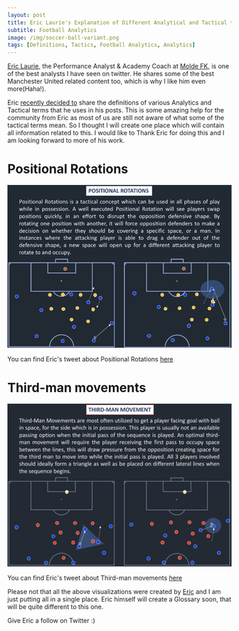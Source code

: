 ```yaml
---
layout: post
title: Eric Laurie's Explanation of Different Analytical and Tactical terms
subtitle: Football Analytics
image: /img/soccer-ball-variant.png
tags: [Definitions, Tactics, Football Analytics, Analytics]
---
```


[Eric Laurie](https://twitter.com/EricLaurie), the Performance Analyst & Academy Coach at [Molde FK](https://twitter.com/Molde_FK), is one of the best analysts I have seen on twitter. He shares some of the best Manchester United related content too, which is why I like him even more(Haha!).

Eric [recently decided to](https://twitter.com/EricLaurie/status/1341350178993938433?s=20) share the definitions of various Analytics and Tactical terms that he uses in his posts. This is some amazing help for the community from Eric as most of us are still not aware of what some of the tactical terms mean. So I thought I will create one place which will contain all information related to this. I would like to Thank Eric for doing this and I am looking forward to more of his work.

# Positional Rotations

![positional-rotations](/img/eric_laurie/positional_rotations.png)

You can find Eric's tweet about Positional Rotations [here](https://twitter.com/EricLaurie/status/1341740185520918530?s=20)

# Third-man movements

![third-man-movements](/img/eric_laurie/third_man_movements.png)

You can find Eric's tweet about Third-man movements [here](https://twitter.com/EricLaurie/status/1341740185520918530?s=20)

Please not that all the above visualizations were created by [Eric](https://twitter.com/EricLaurie) and I am just putting all in a single place. Eric himself will create a Glossary soon, that will be quite different to this one.

Give Eric a follow on Twitter :)
